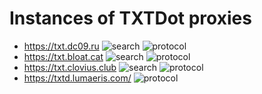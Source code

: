 # Instances of TXTDot proxies

- <https://txt.dc09.ru> ![search](https://img.shields.io/badge/search-enabled-blue) ![protocol](https://img.shields.io/badge/protocol-https-blue)
- <https://txt.bloat.cat> ![search](https://img.shields.io/badge/search-enabled-blue) ![protocol](https://img.shields.io/badge/protocol-https-blue)
- <https://txt.clovius.club> ![search](https://img.shields.io/badge/search-enabled-blue) ![protocol](https://img.shields.io/badge/protocol-https-blue)
- <https://txtd.lumaeris.com/>  ![protocol](https://img.shields.io/badge/protocol-https-blue)
  